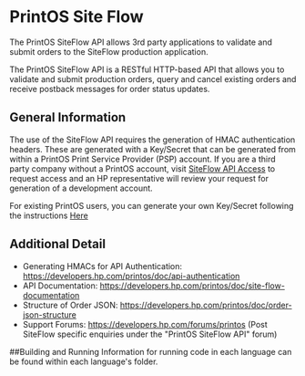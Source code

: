 # PrintOS Site Flow

The PrintOS SiteFlow API allows 3rd party applications to validate and submit orders to the SiteFlow production application.

The PrintOS SiteFlow API is a RESTful HTTP-based API that allows you to validate and submit production orders, query and cancel existing orders and receive postback messages for order status updates.

## General Information
The use of the SiteFlow API requires the generation of HMAC authentication headers. These are generated with a Key/Secret that can be generated from within a PrintOS Print Service Provider (PSP) account.
If you are a third party company without a PrintOS account, visit [SiteFlow API Access](https://developers.hp.com/printos/doc/api-authentication) to request access and an HP representative will review your request for generation of a development account.

For existing PrintOS users, you can generate your own Key/Secret following the instructions [Here](https://www.dropbox.com/s/qbwmnniehw2jn0s/Requesting%20an%20API.pdf?dl=0)

## Additional Detail
* Generating HMACs for API Authentication: https://developers.hp.com/printos/doc/api-authentication
* API Documentation: https://developers.hp.com/printos/doc/site-flow-documentation
* Structure of Order JSON: https://developers.hp.com/printos/doc/order-json-structure
* Support Forums: https://developers.hp.com/forums/printos (Post SiteFlow specific enquiries under the "PrintOS SiteFlow API" forum) 

##Building and Running
Information for running code in each language can be found within each language's folder.
